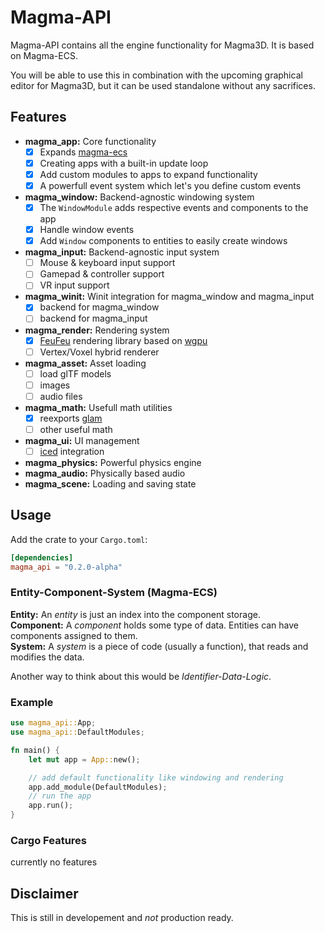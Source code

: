 # Magma-API

Magma-API contains all the engine functionality for Magma3D. It is based on Magma-ECS.
  
You will be able to use this in combination with the upcoming graphical editor for Magma3D, but it can be used standalone without any sacrifices.

## Features

- **magma_app:** Core functionality
    - [x] Expands [magma-ecs](https://codeberg.org/DynamicGoose/magma-ecs)
    - [x] Creating apps with a built-in update loop
    - [x] Add custom modules to apps to expand functionality
    - [x] A powerfull event system which let's you define custom events
- **magma_window:** Backend-agnostic windowing system
    - [x] The `WindowModule` adds respective events and components to the app
    - [x] Handle window events
    - [x] Add `Window` components to entities to easily create windows
- **magma_input:** Backend-agnostic input system
    - [ ] Mouse & keyboard input support
    - [ ] Gamepad & controller support
    - [ ] VR input support
- **magma_winit:** Winit integration for magma_window and magma_input
    - [x] backend for magma_window
    - [ ] backend for magma_input
- **magma_render:** Rendering system
    - [x] [FeuFeu](https://codeberg.org/DynamicGoose/feufeu) rendering library based on [wgpu](https://wgpu.rs/)
    - [ ] Vertex/Voxel hybrid renderer
- **magma_asset:** Asset loading
    - [ ] load glTF models
    - [ ] images
    - [ ] audio files
- **magma_math:** Usefull math utilities
    - [x] reexports [glam](https://crates.io/crates/glam)
    - [ ] other useful math
- **magma_ui:** UI management
    - [ ] [iced](https://iced.rs/) integration
- **magma_physics:** Powerful physics engine
- **magma_audio:** Physically based audio
- **magma_scene:** Loading and saving state

## Usage

Add the crate to your `Cargo.toml`:

```toml
[dependencies]
magma_api = "0.2.0-alpha"
```

### Entity-Component-System (Magma-ECS)

**Entity:** An *entity* is just an index into the component storage.  
**Component:** A *component* holds some type of data. Entities can have components assigned to them.  
**System:** A *system* is a piece of code (usually a function), that reads and modifies the data.  

Another way to think about this would be *Identifier-Data-Logic*.

### Example

```rust
use magma_api::App;
use magma_api::DefaultModules;

fn main() {
    let mut app = App::new();

    // add default functionality like windowing and rendering
    app.add_module(DefaultModules);
    // run the app
    app.run();
}
```

### Cargo Features

currently no features

## Disclaimer

This is still in developement and *not* production ready.
